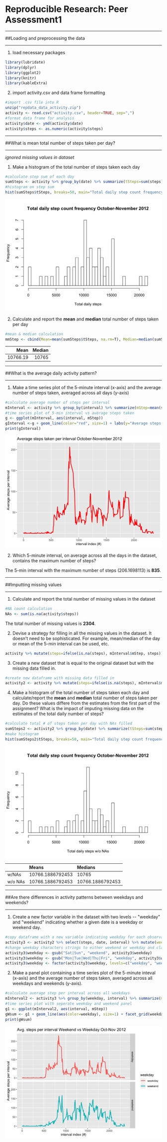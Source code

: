 Reproducible Research: Peer Assessment1
========================================
________________________________________

##Loading and preprocessing the data

___________________________________
1. load necessary packages


```r
library(lubridate)
library(dplyr)
library(ggplot2)
library(knitr)
library(kableExtra)
```



2. import activity.csv and data frame formatting


```r
#import .csv file into R
unzip("repdata_data_activity.zip")
activity <- read.csv("activity.csv", header=TRUE, sep=",")
#format data frame for analysis 
activity$date <- ymd(activity$date)
activity$steps <- as.numeric(activity$steps)
```
__________________________________________________

##What is mean total number of steps taken per day?

__________________________________________________
*ignored missing values in dataset*

1. Make a histogram of the total number of steps taken each day


```r
#calculate step sum of each day
sumSteps <- activity %>% group_by(date) %>% summarize(tSteps=sum(steps))
#histogram on step sum
hist(sumSteps$tSteps, breaks=50, main="Total daily step count frequency October-November 2012", xlab="Total daily steps")
```

![plot of chunk stepSum](./figure/stepSum-1.png)

2. Calculate and report the **mean** and **median** total number of steps taken per day 


```r
#mean & median calculation 
mmStep <- cbind(Mean=mean(sumSteps$tSteps, na.rm=T), Median=median(sumSteps$tSteps, na.rm=T) )
```


<table class="table table-striped" style="width: auto !important; ">
 <thead>
  <tr>
   <th style="text-align:right;"> Mean </th>
   <th style="text-align:right;"> Median </th>
  </tr>
 </thead>
<tbody>
  <tr>
   <td style="text-align:right;"> 10766.19 </td>
   <td style="text-align:right;"> 10765 </td>
  </tr>
</tbody>
</table>

____________________________________________

##What is the average daily activity pattern?

____________________________________________

1. Make a time series plot of the 5-minute interval (x-axis) and the average number of steps taken, averaged across all days (y-axis)


```r
#calculate average number of steps per interval 
mInterval <- activity %>% group_by(interval) %>% summarize(mStep=mean(steps, na.rm=T))
#time series plot of 5-min interval vs average steps taken
g <- ggplot(mInterval, aes(interval, mStep))
gInterval <-g + geom_line(color="red", size=1) + labs(y="Average steps per interval", x="interval index (#)", title="Average steps taken per interval October-November 2012")
print(gInterval)
```

![plot of chunk timeSeries1](./figure/timeSeries1-1.png)

2. Which 5-minute interval, on average across all the days in the dataset, contains the maximum number of steps?




The 5-min interval with the maximum number of steps (206.1698113) is **835**.

_________________________

##Imputting missing values

_________________________

1. Calculate and report the total number of missing values in the dataset


```r
#NA count calculation
NAs <- sum(is.na(activity$steps))
```

The total number of missing values is **2304**. 

2. Devise a strategy for filling in all the missing values in the dataset. It doesn't need to be sophisticated. For example, mean/median of the day or mean of the 5-min interval can be used, etc. 


```r
activity %>% mutate(steps=ifelse(is.na(steps), mInterval$mStep, steps))
```

3. Create a new dataset that is equal to the original dataset but with the missing data filled in. 


```r
#create new dataframe with missing data filled in 
activity2 <- activity %>% mutate(steps=ifelse(is.na(steps), mInterval$mStep, steps))
```

4. Make a histogram of the total number of steps taken each day and calculate/report the **mean** and **median** total number of steps taken per day. Do these values differe from the estimates from the first part of the assignment? What is the impact of imputing missing data on the estimates of the total daily number of steps? 


```r
#calculate total # of steps taken per day with NAs filled 
sumSteps2 <- activity2 %>% group_by(date) %>% summarize(tSteps=sum(steps))
#make histogram
hist(sumSteps2$tSteps, breaks=50, main="Total daily step count frequency October-November 2012", xlab="Total daily steps w/o NAs")
```

![plot of chunk stepSum2](./figure/stepSum2-1.png)

<table class="table table-striped" style="width: auto !important; ">
 <thead>
  <tr>
   <th style="text-align:left;">  </th>
   <th style="text-align:left;"> Means </th>
   <th style="text-align:left;"> Medians </th>
  </tr>
 </thead>
<tbody>
  <tr>
   <td style="text-align:left;"> w/NAs </td>
   <td style="text-align:left;"> 10766.1886792453 </td>
   <td style="text-align:left;"> 10765 </td>
  </tr>
  <tr>
   <td style="text-align:left;"> w/o NAs </td>
   <td style="text-align:left;"> 10766.1886792453 </td>
   <td style="text-align:left;"> 10766.1886792453 </td>
  </tr>
</tbody>
</table>

_________________________________________________________________________

##Are there differences in activity patterns between weekdays and weekends?

_________________________________________________________________________

1. Create a new factor variable in the dataset with two levels -- "weekday" and "weekend" indicating whether a given date is a weekday or weekend day. 


```r
#copy dataframe with a new variable indicating weekday for each observation
activity3 <- activity2 %>% select(steps, date, interval) %>% mutate(weekday=weekdays(date, abbreviate=TRUE))
#change weekday characters strings to either weekend or weekday and classify them as factors
activity3$weekday <- gsub("Sat|Sun", "weekend", activity3$weekday)
activity3$weekday <- gsub("Mon|Tue|Wed|Thu|Fri", "weekday", activity3$weekday)
activity3$weekday <- factor(activity3$weekday, levels=c("weekday", "weekend"))
```

2. Make a panel plot containing a time series plot of the 5-minute inteval (x-axis) and the average number of steps taken, averaged across all weekdays and weekends (y-axis). 


```r
#calculate average step per interval across all weekdays
mInterval2 <- activity3 %>% group_by(weekday, interval) %>% summarize(mStep=mean(steps))
#time series plot with seperate weekday and weekend panel
g1 <- ggplot(mInterval2, aes(interval, mStep))
gWsum <- g1 + geom_line(aes(color=weekday), size=1) + facet_grid(weekday~.) + labs(y="Average steps per interval", x="interval index (#)", title="Avg. steps per interval Weekend vs Weekday Oct-Nov 2012")
print(gWsum)
```

![plot of chunk weekdayPlot](./figure/weekdayPlot-1.png)

